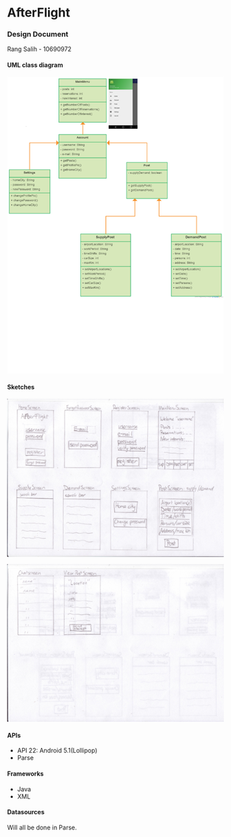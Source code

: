 # AfterFlight
### Design Document
Rang Salih - 10690972

#### UML class diagram
![alt text](https://github.com/Rang92/AfterFlight/blob/master/doc/AfterFlightUml.png?raw=true "Click to zoom")

#### Sketches
![alt text](https://github.com/Rang92/AfterFlight/blob/master/doc/screens1.jpeg?raw=true "Click to zoom and turn")

![alt text](https://github.com/Rang92/AfterFlight/blob/master/doc/screens2.jpeg?raw=true "Click to zoom and turn")

#### APIs
* API 22: Android 5.1(Lollipop)
* Parse

#### Frameworks
* Java
* XML

#### Datasources
Will all be done in Parse.